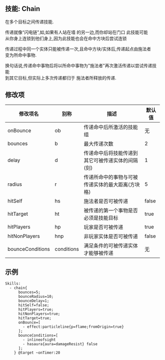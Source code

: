 技能: Chain
--------------------------

在多个目标之间传递技能.

传递就像“闪电链”,如,如果有人站在墙 的另一边,而你却站在门口  此技能可能  
从你身上连锁到他们身上,因为此技能也会在命中方块后尝试连锁  

传递过程中同一个实体只能被传递一次,且命中方块/实体后,传递起点由施法者  
变为所命中事物.

换句话说,传递命中事物后将以所命中事物为"施法者"再次激活传递以尝试传递技能  
到其它目标,但实际上多次传递都归于 施法者所释放的传递.

修改项
----------

| 修改项名 | 别称    | 描述                                                                                                    | 默认值 |
|-----------|------------|----------------------------------------------------------------------------------------------------------------|---------------|
| onBounce         | ob         | 传递命中后所激活的技能组 | 无 |
| bounces          | b          | 最大传递次数 | 2       |
| delay            | d          | 传递命中后将技能传递到其它可被传递实体的间隔(刻) | 1       |
| radius           | r          | 传递所命中的事物与可被传递实体的最大距离(方块格) | 5       |
| hitSelf          | hs         | 施法者是否可被传递 | false   |
| hitTarget        | ht         | 被传递的第一个事物是否必须是技能目标 | true    |
| hitPlayers       | hp         | 玩家是否可被传递 | true    |
| hitNonPlayers    | hnp        | 非玩家实体是否可被传递 | false   |
| bounceConditions | conditions | 满足条件的可被传递实体才能够被传递 | 无    |

示例
--------

    Skills:
      - chain{
          bounces=5;
          bounceRadius=10;
          bounceDelay=1;
          hitSelf=false;
          hitPlayers=true; 
          hitNonPlayers=true;
          hitTarget=true;
          onBounce=[
            - effect:particleline{p=flame;fromOrigin=true}
          ];
          bounceConditions=[
            - inlineofsight
            - hasaura{aura=damageResist} false
          ];
        } @target ~onTimer:20